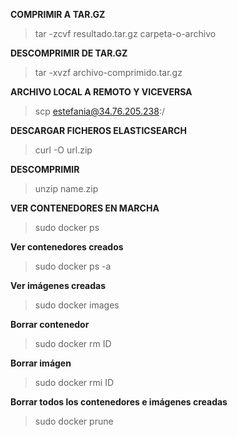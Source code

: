 **COMPRIMIR A TAR.GZ** 

> tar -zcvf resultado.tar.gz carpeta-o-archivo

**DESCOMPRIMIR DE TAR.GZ** 

> tar -xvzf archivo-comprimido.tar.gz

**ARCHIVO LOCAL A REMOTO Y VICEVERSA**

> scp <RUTA-DE-FICHERO-A-MOVER> estefania@34.76.205.238:/<RUTA-A-DONDE-SE-QUIERE-MOVER>

**DESCARGAR FICHEROS ELASTICSEARCH** 

> curl -O url.zip
  
**DESCOMPRIMIR** 
  
> unzip name.zip  
  
**VER CONTENEDORES EN MARCHA**

> sudo docker ps
  
**Ver contenedores creados** 
  
> sudo docker ps -a
  
**Ver imágenes creadas** 

> sudo docker images
  
**Borrar contenedor** 
  
> sudo docker rm ID
  
**Borrar imágen**
  
> sudo docker rmi ID

**Borrar todos los contenedores e imágenes creadas** 

> sudo docker prune
